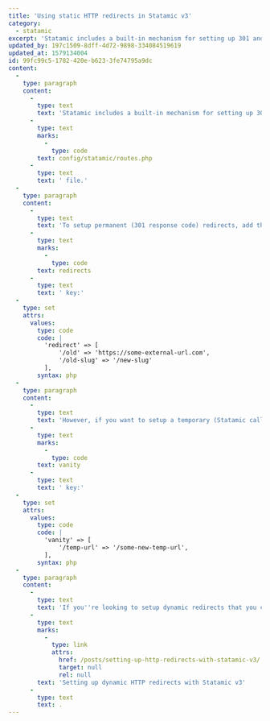 ```yaml
---
title: 'Using static HTTP redirects in Statamic v3'
category:
  - statamic
excerpt: 'Statamic includes a built-in mechanism for setting up 301 and 302 HTTP redirects.'
updated_by: 197c1509-8dff-4d72-9898-334084519619
updated_at: 1579134004
id: 99fc99c5-1782-420e-b623-3fe74795a9dc
content:
  -
    type: paragraph
    content:
      -
        type: text
        text: 'Statamic includes a built-in mechanism for setting up 301 and 302 HTTP redirects. If you need to setup permanent or semi-permanent redirects (from within config files), you can do so in the '
      -
        type: text
        marks:
          -
            type: code
        text: config/statamic/routes.php
      -
        type: text
        text: ' file.'
  -
    type: paragraph
    content:
      -
        type: text
        text: 'To setup permanent (301 response code) redirects, add the routes to a '
      -
        type: text
        marks:
          -
            type: code
        text: redirects
      -
        type: text
        text: ' key:'
  -
    type: set
    attrs:
      values:
        type: code
        code: |
          'redirect' => [
              '/old' => 'https://some-external-url.com',
              '/old-slug' => '/new-slug'
          ],
        syntax: php
  -
    type: paragraph
    content:
      -
        type: text
        text: 'However, if you want to setup a temporary (Statamic calls in "vanity") redirect (302 response code), add the routes to a '
      -
        type: text
        marks:
          -
            type: code
        text: vanity
      -
        type: text
        text: ' key:'
  -
    type: set
    attrs:
      values:
        type: code
        code: |
          'vanity' => [
              '/temp-url' => '/some-new-temp-url',
          ],
        syntax: php
  -
    type: paragraph
    content:
      -
        type: text
        text: 'If you''re looking to setup dynamic redirects that you can manage from within the CMS, check out my post on '
      -
        type: text
        marks:
          -
            type: link
            attrs:
              href: /posts/setting-up-http-redirects-with-statamic-v3/
              target: null
              rel: null
        text: 'Setting up dynamic HTTP redirects with Statamic v3'
      -
        type: text
        text: .
---
```

